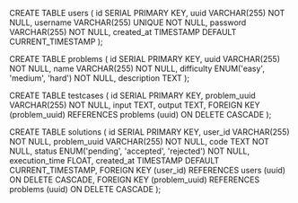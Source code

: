 CREATE TABLE users (
    id SERIAL PRIMARY KEY,
    uuid VARCHAR(255) NOT NULL,
    username VARCHAR(255) UNIQUE NOT NULL,
    password VARCHAR(255) NOT NULL,
    created_at TIMESTAMP DEFAULT CURRENT_TIMESTAMP
);

CREATE TABLE problems (
    id SERIAL PRIMARY KEY,
    uuid VARCHAR(255) NOT NULL,
    name VARCHAR(255) NOT NULL,
    difficulty ENUM('easy', 'medium', 'hard') NOT NULL,
    description TEXT
);

CREATE TABLE testcases (
    id SERIAL PRIMARY KEY,
    problem_uuid VARCHAR(255) NOT NULL,
    input TEXT,
    output TEXT,
    FOREIGN KEY (problem_uuid) REFERENCES problems (uuid) ON DELETE CASCADE
);

CREATE TABLE solutions (
    id SERIAL PRIMARY KEY,
    user_id VARCHAR(255) NOT NULL,
    problem_uuid VARCHAR(255) NOT NULL,
    code TEXT NOT NULL,
    status ENUM('pending', 'accepted', 'rejected') NOT NULL,
    execution_time FLOAT,
    created_at TIMESTAMP DEFAULT CURRENT_TIMESTAMP,
    FOREIGN KEY (user_id) REFERENCES users (uuid) ON DELETE CASCADE,
    FOREIGN KEY (problem_uuid) REFERENCES problems (uuid) ON DELETE CASCADE
);